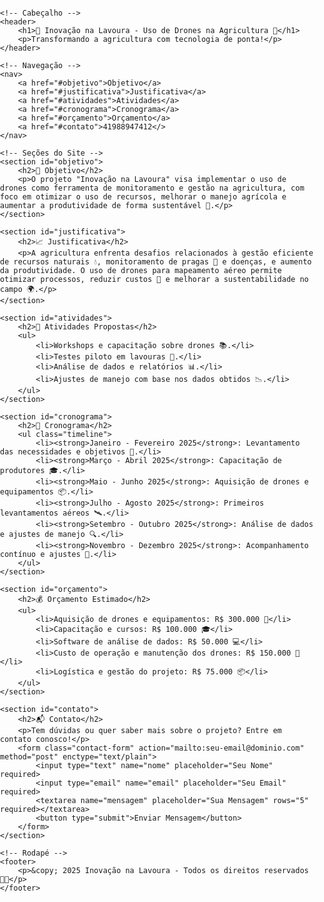 
<!DOCTYPE html>
<html lang="pt-br">
<head>
    <meta charset="UTF-8">
    <meta name="viewport" content="width=device-width, initial-scale=1.0">
    <title>Inovação na Lavoura - Uso de Drones</title>
    <style>
        body {
            font-family: Arial, sans-serif;
            background,gren: #f4f4f4;
            margin: 0;
            padding: 0;
        }
        header {
            background-color: #4CAF50;
            color: white;
            text-align: center;
            padding: 20px;
        }
        nav {
            background-color: #333;
            overflow: hidden;
        }
        nav a {
            float: left;
            display: block;
            color: white;
            padding: 14px 20px;
            text-align: center;
            text-decoration: none;
        }
        nav a:hover {
            background-color: #ddd;
            color: black;
        }
        section {
            padding: 20px;
            margin: 20px;
            background-color: white;
            border-radius: 8px;
            box-shadow: 0 0 10px rgba(0, 0, 0, 0.1);
        }
        h2 {
            color: #4CAF50;
        }
        footer {
            background-color: #333;
            color: white;
            text-align: center;
            padding: 10px;
            position: fixed;
            bottom: 0;
            width: 100%;
        }
        .timeline {
            list-style-type: none;
            padding: 0;
        }
        .timeline li {
            margin: 10px 0;
        }
        .contact-form input, .contact-form textarea {
            width: 100%;
            padding: 10px;
            margin: 10px 0;
            border-radius: 5px;
            border: 1px solid #ccc;
        }
        .contact-form button {
            background-color#4CAF50;
            color:brown;
            border: none;
            padding: 10px 20px;
            cursor: pointer;
            border-radius: 5px;
        }
        .contact-form button:hover {
            background-color: #45a049;
        }
    </style>
</head>
<body>

    <!-- Cabeçalho -->
    <header>
        <h1>🚁 Inovação na Lavoura - Uso de Drones na Agricultura 🚜</h1>
        <p>Transformando a agricultura com tecnologia de ponta!</p>
    </header>

    <!-- Navegação -->
    <nav>
        <a href="#objetivo">Objetivo</a>
        <a href="#justificativa">Justificativa</a>
        <a href="#atividades">Atividades</a>
        <a href="#cronograma">Cronograma</a>
        <a href="#orçamento">Orçamento</a>
        <a href="#contato">41988947412</>
    </nav>

    <!-- Seções do Site -->
    <section id="objetivo">
        <h2>🎯 Objetivo</h2>
        <p>O projeto "Inovação na Lavoura" visa implementar o uso de drones como ferramenta de monitoramento e gestão na agricultura, com foco em otimizar o uso de recursos, melhorar o manejo agrícola e aumentar a produtividade de forma sustentável 🌱.</p>
    </section>

    <section id="justificativa">
        <h2>📈 Justificativa</h2>
        <p>A agricultura enfrenta desafios relacionados à gestão eficiente de recursos naturais 💧, monitoramento de pragas 🐛 e doenças, e aumento da produtividade. O uso de drones para mapeamento aéreo permite otimizar processos, reduzir custos 💸 e melhorar a sustentabilidade no campo 🌍.</p>
    </section>

    <section id="atividades">
        <h2>🔧 Atividades Propostas</h2>
        <ul>
            <li>Workshops e capacitação sobre drones 📚.</li>
            <li>Testes piloto em lavouras 🚜.</li>
            <li>Análise de dados e relatórios 📊.</li>
            <li>Ajustes de manejo com base nos dados obtidos 📉.</li>
        </ul>
    </section>

    <section id="cronograma">
        <h2>📅 Cronograma</h2>
        <ul class="timeline">
            <li><strong>Janeiro - Fevereiro 2025</strong>: Levantamento das necessidades e objetivos 🧐.</li>
            <li><strong>Março - Abril 2025</strong>: Capacitação de produtores 🎓.</li>
            <li><strong>Maio - Junho 2025</strong>: Aquisição de drones e equipamentos 📦.</li>
            <li><strong>Julho - Agosto 2025</strong>: Primeiros levantamentos aéreos 🛰️.</li>
            <li><strong>Setembro - Outubro 2025</strong>: Análise de dados e ajustes de manejo 🔍.</li>
            <li><strong>Novembro - Dezembro 2025</strong>: Acompanhamento contínuo e ajustes 🔄.</li>
        </ul>
    </section>

    <section id="orçamento">
        <h2>💰 Orçamento Estimado</h2>
        <ul>
            <li>Aquisição de drones e equipamentos: R$ 300.000 💸</li>
            <li>Capacitação e cursos: R$ 100.000 🎓</li>
            <li>Software de análise de dados: R$ 50.000 💻</li>
            <li>Custo de operação e manutenção dos drones: R$ 150.000 🔧</li>
            <li>Logística e gestão do projeto: R$ 75.000 📦</li>
        </ul>
    </section>

    <section id="contato">
        <h2>📬 Contato</h2>
        <p>Tem dúvidas ou quer saber mais sobre o projeto? Entre em contato conosco!</p>
        <form class="contact-form" action="mailto:seu-email@dominio.com" method="post" enctype="text/plain">
            <input type="text" name="nome" placeholder="Seu Nome" required>
            <input type="email" name="email" placeholder="Seu Email" required>
            <textarea name="mensagem" placeholder="Sua Mensagem" rows="5" required></textarea>
            <button type="submit">Enviar Mensagem</button>
        </form>
    </section>

    <!-- Rodapé -->
    <footer>
        <p>&copy; 2025 Inovação na Lavoura - Todos os direitos reservados 🌱🚜</p>
    </footer>

</body>
</html>

